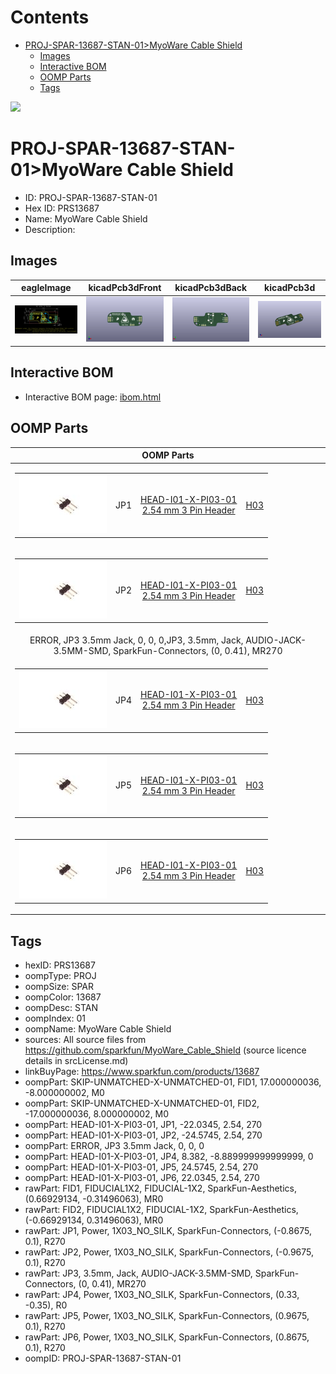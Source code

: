 



Contents
========

* [PROJ-SPAR-13687-STAN-01>MyoWare Cable Shield](#proj-spar-13687-stan-01myoware-cable-shield)
	* [Images](#images)
	* [Interactive BOM](#interactive-bom)
	* [OOMP Parts](#oomp-parts)
	* [Tags](#tags)
  
![][im]
# PROJ-SPAR-13687-STAN-01>MyoWare Cable Shield

- ID: PROJ-SPAR-13687-STAN-01
- Hex ID: PRS13687
- Name: MyoWare Cable Shield
- Description: 

## Images
  
  

|eagleImage|kicadPcb3dFront|kicadPcb3dBack|kicadPcb3d|
| :---: | :---: | :---: | :---: |
|[![eagleImage](eagleImage_140.png)](eagleImage_600.png)|[![kicadPcb3dFront](kicadPcb3dFront_140.png)](kicadPcb3dFront_600.png)|[![kicadPcb3dBack](kicadPcb3dBack_140.png)](kicadPcb3dBack_600.png)|[![kicadPcb3d](kicadPcb3d_140.png)](kicadPcb3d_600.png)|

## Interactive BOM

- Interactive BOM page: [ibom.html](kicad/bom/ibom.html)

## OOMP Parts
  

|OOMP Parts|
| :---: |
|<table><tr><td>![HEAD-I01-X-PI03-01](https://raw.githubusercontent.com/oomlout/oomlout_OOMP_parts/main/HEAD-I01-X-PI03-01/image_140.jpg)</td><td> JP1</td><td>[HEAD-I01-X-PI03-01<br>2.54 mm 3 Pin Header](https://github.com/oomlout/oomlout_OOMP_parts/tree/main/HEAD-I01-X-PI03-01/)</td><td>[H03](https://github.com/oomlout/oomlout_OOMP_parts/tree/main/HEAD-I01-X-PI03-01/)</td></tr></table>|
|<table><tr><td>![HEAD-I01-X-PI03-01](https://raw.githubusercontent.com/oomlout/oomlout_OOMP_parts/main/HEAD-I01-X-PI03-01/image_140.jpg)</td><td> JP2</td><td>[HEAD-I01-X-PI03-01<br>2.54 mm 3 Pin Header](https://github.com/oomlout/oomlout_OOMP_parts/tree/main/HEAD-I01-X-PI03-01/)</td><td>[H03](https://github.com/oomlout/oomlout_OOMP_parts/tree/main/HEAD-I01-X-PI03-01/)</td></tr></table>|
|ERROR, JP3 3.5mm Jack, 0, 0, 0,JP3, 3.5mm, Jack, AUDIO-JACK-3.5MM-SMD, SparkFun-Connectors, (0, 0.41), MR270|
|<table><tr><td>![HEAD-I01-X-PI03-01](https://raw.githubusercontent.com/oomlout/oomlout_OOMP_parts/main/HEAD-I01-X-PI03-01/image_140.jpg)</td><td> JP4</td><td>[HEAD-I01-X-PI03-01<br>2.54 mm 3 Pin Header](https://github.com/oomlout/oomlout_OOMP_parts/tree/main/HEAD-I01-X-PI03-01/)</td><td>[H03](https://github.com/oomlout/oomlout_OOMP_parts/tree/main/HEAD-I01-X-PI03-01/)</td></tr></table>|
|<table><tr><td>![HEAD-I01-X-PI03-01](https://raw.githubusercontent.com/oomlout/oomlout_OOMP_parts/main/HEAD-I01-X-PI03-01/image_140.jpg)</td><td> JP5</td><td>[HEAD-I01-X-PI03-01<br>2.54 mm 3 Pin Header](https://github.com/oomlout/oomlout_OOMP_parts/tree/main/HEAD-I01-X-PI03-01/)</td><td>[H03](https://github.com/oomlout/oomlout_OOMP_parts/tree/main/HEAD-I01-X-PI03-01/)</td></tr></table>|
|<table><tr><td>![HEAD-I01-X-PI03-01](https://raw.githubusercontent.com/oomlout/oomlout_OOMP_parts/main/HEAD-I01-X-PI03-01/image_140.jpg)</td><td> JP6</td><td>[HEAD-I01-X-PI03-01<br>2.54 mm 3 Pin Header](https://github.com/oomlout/oomlout_OOMP_parts/tree/main/HEAD-I01-X-PI03-01/)</td><td>[H03](https://github.com/oomlout/oomlout_OOMP_parts/tree/main/HEAD-I01-X-PI03-01/)</td></tr></table>|

## Tags

- hexID: PRS13687
- oompType: PROJ
- oompSize: SPAR
- oompColor: 13687
- oompDesc: STAN
- oompIndex: 01
- oompName: MyoWare Cable Shield
- sources: All source files from https://github.com/sparkfun/MyoWare_Cable_Shield (source licence details in srcLicense.md)
- linkBuyPage: https://www.sparkfun.com/products/13687
- oompPart: SKIP-UNMATCHED-X-UNMATCHED-01, FID1, 17.000000036, -8.000000002, M0
- oompPart: SKIP-UNMATCHED-X-UNMATCHED-01, FID2, -17.000000036, 8.000000002, M0
- oompPart: HEAD-I01-X-PI03-01, JP1, -22.0345, 2.54, 270
- oompPart: HEAD-I01-X-PI03-01, JP2, -24.5745, 2.54, 270
- oompPart: ERROR, JP3 3.5mm Jack, 0, 0, 0
- oompPart: HEAD-I01-X-PI03-01, JP4, 8.382, -8.889999999999999, 0
- oompPart: HEAD-I01-X-PI03-01, JP5, 24.5745, 2.54, 270
- oompPart: HEAD-I01-X-PI03-01, JP6, 22.0345, 2.54, 270
- rawPart: FID1, FIDUCIAL1X2, FIDUCIAL-1X2, SparkFun-Aesthetics, (0.66929134, -0.31496063), MR0
- rawPart: FID2, FIDUCIAL1X2, FIDUCIAL-1X2, SparkFun-Aesthetics, (-0.66929134, 0.31496063), MR0
- rawPart: JP1, Power, 1X03_NO_SILK, SparkFun-Connectors, (-0.8675, 0.1), R270
- rawPart: JP2, Power, 1X03_NO_SILK, SparkFun-Connectors, (-0.9675, 0.1), R270
- rawPart: JP3, 3.5mm, Jack, AUDIO-JACK-3.5MM-SMD, SparkFun-Connectors, (0, 0.41), MR270
- rawPart: JP4, Power, 1X03_NO_SILK, SparkFun-Connectors, (0.33, -0.35), R0
- rawPart: JP5, Power, 1X03_NO_SILK, SparkFun-Connectors, (0.9675, 0.1), R270
- rawPart: JP6, Power, 1X03_NO_SILK, SparkFun-Connectors, (0.8675, 0.1), R270
- oompID: PROJ-SPAR-13687-STAN-01



[im]: kicadPcb3d_450.png
